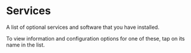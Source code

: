 # Services

A list of optional services and software that you have installed. 

To view information and configuration options for one of these, tap on its name in the list.

